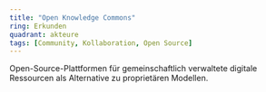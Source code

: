 ```yaml
---
title: "Open Knowledge Commons"
ring: Erkunden
quadrant: akteure
tags: [Community, Kollaboration, Open Source]
---
```


Open-Source-Plattformen für gemeinschaftlich verwaltete digitale Ressourcen als Alternative zu proprietären Modellen.
